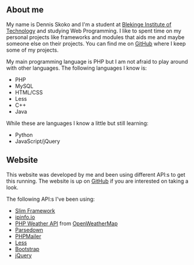 ## About me
My name is Dennis Skoko and I'm a student at [Blekinge Institute of Technology](https://www.bth.se/eng/)
and studying Web Programming. I like to spent time on my personal projects like frameworks and modules
that aids me and maybe someone else on their projects.
You can find me on [GitHub](https://github.com/DennisSkoko) where I keep some of my projects.

My main programming language is PHP but I am not afraid to play around with other languages.
The following languages I know is:
* PHP
* MySQL
* HTML/CSS
* Less
* C++
* Java

While these are languages I know a little but still learning:
* Python
* JavaScript/jQuery

## Website
This website was developed by me and been using different API:s to get this running.
The website is up on [GitHub](https://github.com/DennisSkoko/website) if you are interested on taking a look.

The following API:s I've been using:
* [Slim Framework](http://www.slimframework.com/)
* [ipinfo.io](https://ipinfo.io/)
* [PHP Weather API](https://github.com/cmfcmf/OpenWeatherMap-PHP-Api) from [OpenWeatherMap](http://openweathermap.org/)
* [Parsedown](https://github.com/erusev/parsedown)
* [PHPMailer](https://github.com/PHPMailer/PHPMailer)
* [Less](http://lesscss.org/)
* [Bootstrap](http://getbootstrap.com/)
* [jQuery](https://jquery.com/)
